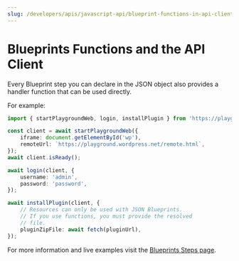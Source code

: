 ```yaml
---
slug: /developers/apis/javascript-api/blueprint-functions-in-api-client
---
```


# Blueprints Functions and the API Client

Every Blueprint step you can declare in the JSON object also provides a handler function that can be used directly.

For example:

```ts
import { startPlaygroundWeb, login, installPlugin } from 'https://playground.wordpress.net/client/index.js';

const client = await startPlaygroundWeb({
	iframe: document.getElementById('wp'),
	remoteUrl: `https://playground.wordpress.net/remote.html`,
});
await client.isReady();

await login(client, {
	username: 'admin',
	password: 'password',
});

await installPlugin(client, {
	// Resources can only be used with JSON Blueprints.
	// If you use functions, you must provide the resolved
	// file.
	pluginZipFile: await fetch(pluginUrl),
});
```

For more information and live examples visit the [Blueprints Steps page](../../../blueprints/05-steps.md).
